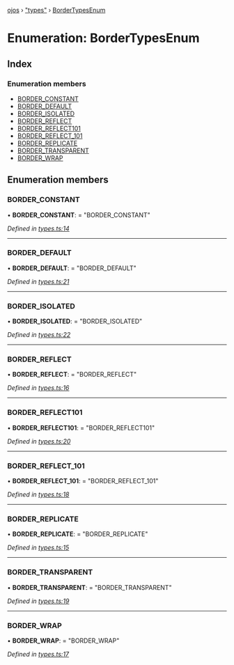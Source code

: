 [ojos](../README.md) › ["types"](../modules/_types_.md) › [BorderTypesEnum](_types_.bordertypesenum.md)

# Enumeration: BorderTypesEnum

## Index

### Enumeration members

* [BORDER_CONSTANT](_types_.bordertypesenum.md#border_constant)
* [BORDER_DEFAULT](_types_.bordertypesenum.md#border_default)
* [BORDER_ISOLATED](_types_.bordertypesenum.md#border_isolated)
* [BORDER_REFLECT](_types_.bordertypesenum.md#border_reflect)
* [BORDER_REFLECT101](_types_.bordertypesenum.md#border_reflect101)
* [BORDER_REFLECT_101](_types_.bordertypesenum.md#border_reflect_101)
* [BORDER_REPLICATE](_types_.bordertypesenum.md#border_replicate)
* [BORDER_TRANSPARENT](_types_.bordertypesenum.md#border_transparent)
* [BORDER_WRAP](_types_.bordertypesenum.md#border_wrap)

## Enumeration members

###  BORDER_CONSTANT

• **BORDER_CONSTANT**: = "BORDER_CONSTANT"

*Defined in [types.ts:14](https://github.com/cancerberoSgx/mirada/blob/3544b58/ojos/src/types.ts#L14)*

___

###  BORDER_DEFAULT

• **BORDER_DEFAULT**: = "BORDER_DEFAULT"

*Defined in [types.ts:21](https://github.com/cancerberoSgx/mirada/blob/3544b58/ojos/src/types.ts#L21)*

___

###  BORDER_ISOLATED

• **BORDER_ISOLATED**: = "BORDER_ISOLATED"

*Defined in [types.ts:22](https://github.com/cancerberoSgx/mirada/blob/3544b58/ojos/src/types.ts#L22)*

___

###  BORDER_REFLECT

• **BORDER_REFLECT**: = "BORDER_REFLECT"

*Defined in [types.ts:16](https://github.com/cancerberoSgx/mirada/blob/3544b58/ojos/src/types.ts#L16)*

___

###  BORDER_REFLECT101

• **BORDER_REFLECT101**: = "BORDER_REFLECT101"

*Defined in [types.ts:20](https://github.com/cancerberoSgx/mirada/blob/3544b58/ojos/src/types.ts#L20)*

___

###  BORDER_REFLECT_101

• **BORDER_REFLECT_101**: = "BORDER_REFLECT_101"

*Defined in [types.ts:18](https://github.com/cancerberoSgx/mirada/blob/3544b58/ojos/src/types.ts#L18)*

___

###  BORDER_REPLICATE

• **BORDER_REPLICATE**: = "BORDER_REPLICATE"

*Defined in [types.ts:15](https://github.com/cancerberoSgx/mirada/blob/3544b58/ojos/src/types.ts#L15)*

___

###  BORDER_TRANSPARENT

• **BORDER_TRANSPARENT**: = "BORDER_TRANSPARENT"

*Defined in [types.ts:19](https://github.com/cancerberoSgx/mirada/blob/3544b58/ojos/src/types.ts#L19)*

___

###  BORDER_WRAP

• **BORDER_WRAP**: = "BORDER_WRAP"

*Defined in [types.ts:17](https://github.com/cancerberoSgx/mirada/blob/3544b58/ojos/src/types.ts#L17)*
